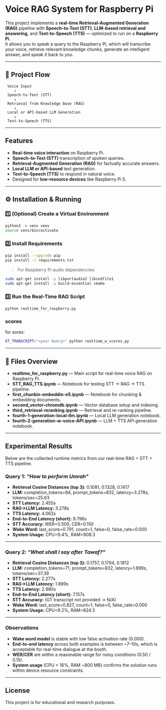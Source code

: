 
# Voice RAG System for Raspberry Pi

This project implements a **real-time Retrieval-Augmented Generation (RAG)** pipeline with **Speech-to-Text (STT)**, **LLM-based retrieval and answering**, and **Text-to-Speech (TTS)** — optimized to run on a **Raspberry Pi**.  
It allows you to speak a query to the Raspberry Pi, which will transcribe your voice, retrieve relevant knowledge chunks, generate an intelligent answer, and speak it back to you.

---

## 📌 Project Flow

```
 Voice Input
    ↓
 Speech-to-Text (STT)
    ↓
 Retrieval from Knowledge Base (RAG)
    ↓
 Local or API-based LLM Generation
    ↓
 Text-to-Speech (TTS)
```

---

##  Features

- **Real-time voice interaction** on Raspberry Pi.
- **Speech-to-Text (STT)** transcription of spoken queries.
- **Retrieval-Augmented Generation (RAG)** for factually accurate answers.
- **Local LLM or API-based** text generation.
- **Text-to-Speech (TTS)** to respond in natural voice.
- Designed for **low-resource devices** like Raspberry Pi 5.

---

## ⚙️ Installation & Running

### 1️⃣ (Optional) Create a Virtual Environment
```bash
python3 -m venv venv
source venv/bin/activate
```

### 2️⃣ Install Requirements
```bash
pip install --upgrade pip
pip install -r requirements.txt
```

> For Raspberry Pi audio dependencies:
```bash
sudo apt-get install -y libportaudio2 libsndfile1
sudo apt-get install -y build-essential cmake
```

### 3️⃣ Run the Real-Time RAG Script
```bash
python realtime_for_raspberry.py
```
### scores

for sores:

```bash
GT_TRANSCRIPT="<your Query>" python realtime_w_scores.py
```
---

## 📂 Files Overview

- **realtime_for_raspberry.py** — Main script for real-time voice RAG on Raspberry Pi.
- **STT_RAG_TTS.ipynb** — Notebook for testing STT → RAG → TTS pipeline.
- **first_chunkin-embeddin-e5.ipynb** — Notebook for chunking & embedding documents.
- **second_vector-chromdb.ipynb** — Vector database setup and indexing.
- **third_retrieval-reranking.ipynb** — Retrieval and re-ranking pipeline.
- **fourth-1-generation-local-llm.ipynb** — Local LLM generation notebook.
- **fourth-2-generation-w-voice-API.ipynb** — LLM + TTS API generation notebook.

---
## Experimental Results

Below are the collected runtime metrics from our real-time RAG + STT + TTS pipeline.

### Query 1: *"How to perform Umrah"*
- **Retrieval Cosine Distances (top 3):** 0.1081, 0.1328, 0.1417
- **LLM:** completion_tokens=84, prompt_tokens=832, latency=3.278s, tokens/sec=25.63
- **STT Latency:** 2.455s
- **RAG→LLM Latency:** 3.278s
- **TTS Latency:** 4.062s
- **End-to-End Latency (short):** 9.796s
- **STT Accuracy:** WER=0.500, CER=0.150
- **Wake Word:** last_score=0.791, count=1, false=0, false_rate=0.000
- **System Usage:** CPU=9.4%, RAM=808.3 

---

### Query 2: *"What shall I say after Tawaf?"*
- **Retrieval Cosine Distances (top 3):** 0.1757, 0.1794, 0.1812
- **LLM:** completion_tokens=71, prompt_tokens=832, latency=1.899s, tokens/sec=37.39
- **STT Latency:** 2.277s
- **RAG→LLM Latency:** 1.899s
- **TTS Latency:** 2.980s
- **End-to-End Latency (short):** 7.157s
- **STT Accuracy:** (GT transcript not provided → N/A)
- **Wake Word:** last_score=0.827, count=1, false=0, false_rate=0.000
- **System Usage:** CPU=9.2%, RAM=824.3 

---

### Observations
- **Wake word model** is stable with low false activation rate (0.000).
- **End-to-end latency** across both examples is between ~7–10s, which is acceptable for real-time dialogue at the booth.
- **WER/CER** are within a reasonable range for noisy conditions (0.50 / 0.15).
- **System usage** (CPU < 16%, RAM ~800 MB) confirms the solution runs within device resource constraints.

---


##  License
This project is for educational and research purposes.
